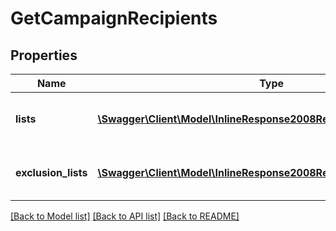 # GetCampaignRecipients

## Properties
Name | Type | Description | Notes
------------ | ------------- | ------------- | -------------
**lists** | [**\Swagger\Client\Model\InlineResponse2008RecipientsLists[]**](InlineResponse2008RecipientsLists.md) | Lists included in the campaign | 
**exclusion_lists** | [**\Swagger\Client\Model\InlineResponse2008RecipientsExclusionLists[]**](InlineResponse2008RecipientsExclusionLists.md) | Lists excluded of the campaign | 

[[Back to Model list]](../README.md#documentation-for-models) [[Back to API list]](../README.md#documentation-for-api-endpoints) [[Back to README]](../README.md)


